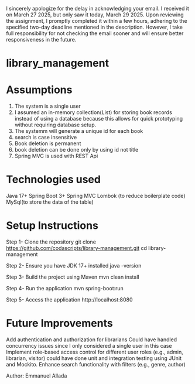 I sincerely apologize for the delay in acknowledging your email. I received it on March 27 2025, but only saw it today, March 29 2025. Upon reviewing the assignment, I promptly completed it within a few hours, adhering to the specified two-day deadline mentioned in the description. However, I take full responsibility for not checking the email sooner and will ensure better responsiveness in the future.


# library_management

# Assumptions
1. The system is a single user
2. I assumed an in-memory collection(List) for storing book records instead of using a database because this allows for quick prototyping without requiring database setup.
3. The systemm will generate a unique id for each book
4. search is case insensitive
5. Book deletion is permanent
6. book deletion can be done only by using id not title
7. Spring MVC is used with REST Api

# Technologies used
Java 17+
Spring Boot 3+
Spring MVC
Lombok (to reduce boilerplate code)
MySql(to store the data of the table)

# Setup Instructions

Step 1- Clone the repository
git clone https://github.com/codascripts/library-management.git
cd library-management

Step 2- Ensure you have JDK 17+ installed
java -version

Step 3- Build the project using Maven
mvn clean install

Step 4- Run the application
mvn spring-boot:run

Step 5- Access the application
http://localhost:8080

# Future Improvements
Add authentication and authorization for librarians
Could have handled concurrency issues since I only considered a single user in this case
Implement role-based access control for different user roles (e.g., admin, librarian, visitor)
could have done unit and integration testing using JUnit and Mockito.
Enhance search functionality with filters (e.g., genre, author)



Author: Emmanuel Allada

